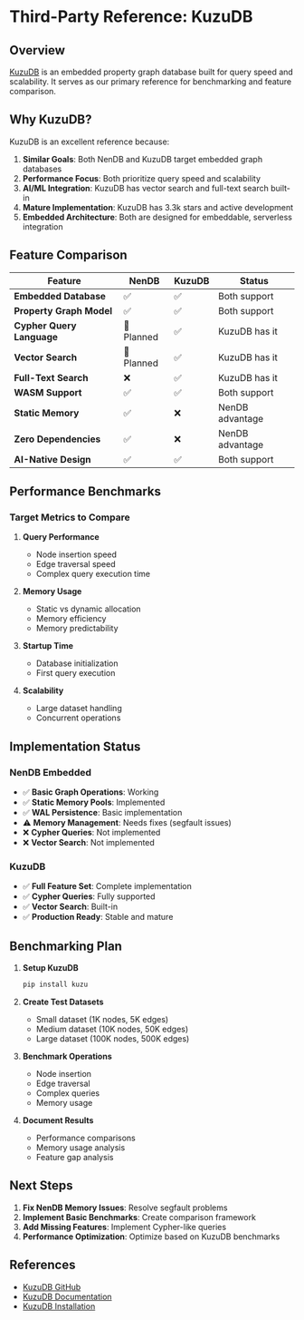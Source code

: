 # Third-Party Reference: KuzuDB

## Overview

[KuzuDB](https://github.com/kuzudb/kuzu) is an embedded property graph database built for query speed and scalability. It serves as our primary reference for benchmarking and feature comparison.

## Why KuzuDB?

KuzuDB is an excellent reference because:

1. **Similar Goals**: Both NenDB and KuzuDB target embedded graph databases
2. **Performance Focus**: Both prioritize query speed and scalability
3. **AI/ML Integration**: KuzuDB has vector search and full-text search built-in
4. **Mature Implementation**: KuzuDB has 3.3k stars and active development
5. **Embedded Architecture**: Both are designed for embeddable, serverless integration

## Feature Comparison

| Feature | NenDB | KuzuDB | Status |
|---------|-------|--------|--------|
| **Embedded Database** | ✅ | ✅ | Both support |
| **Property Graph Model** | ✅ | ✅ | Both support |
| **Cypher Query Language** | 🚧 Planned | ✅ | KuzuDB has it |
| **Vector Search** | 🚧 Planned | ✅ | KuzuDB has it |
| **Full-Text Search** | ❌ | ✅ | KuzuDB has it |
| **WASM Support** | ✅ | ✅ | Both support |
| **Static Memory** | ✅ | ❌ | NenDB advantage |
| **Zero Dependencies** | ✅ | ❌ | NenDB advantage |
| **AI-Native Design** | ✅ | ✅ | Both support |

## Performance Benchmarks

### Target Metrics to Compare

1. **Query Performance**
   - Node insertion speed
   - Edge traversal speed
   - Complex query execution time

2. **Memory Usage**
   - Static vs dynamic allocation
   - Memory efficiency
   - Memory predictability

3. **Startup Time**
   - Database initialization
   - First query execution

4. **Scalability**
   - Large dataset handling
   - Concurrent operations

## Implementation Status

### NenDB Embedded
- ✅ **Basic Graph Operations**: Working
- ✅ **Static Memory Pools**: Implemented
- ✅ **WAL Persistence**: Basic implementation
- ⚠️ **Memory Management**: Needs fixes (segfault issues)
- ❌ **Cypher Queries**: Not implemented
- ❌ **Vector Search**: Not implemented

### KuzuDB
- ✅ **Full Feature Set**: Complete implementation
- ✅ **Cypher Queries**: Fully supported
- ✅ **Vector Search**: Built-in
- ✅ **Production Ready**: Stable and mature

## Benchmarking Plan

1. **Setup KuzuDB**
   ```bash
   pip install kuzu
   ```

2. **Create Test Datasets**
   - Small dataset (1K nodes, 5K edges)
   - Medium dataset (10K nodes, 50K edges)
   - Large dataset (100K nodes, 500K edges)

3. **Benchmark Operations**
   - Node insertion
   - Edge traversal
   - Complex queries
   - Memory usage

4. **Document Results**
   - Performance comparisons
   - Memory usage analysis
   - Feature gap analysis

## Next Steps

1. **Fix NenDB Memory Issues**: Resolve segfault problems
2. **Implement Basic Benchmarks**: Create comparison framework
3. **Add Missing Features**: Implement Cypher-like queries
4. **Performance Optimization**: Optimize based on KuzuDB benchmarks

## References

- [KuzuDB GitHub](https://github.com/kuzudb/kuzu)
- [KuzuDB Documentation](https://kuzudb.com/)
- [KuzuDB Installation](https://github.com/kuzudb/kuzu#installation)
